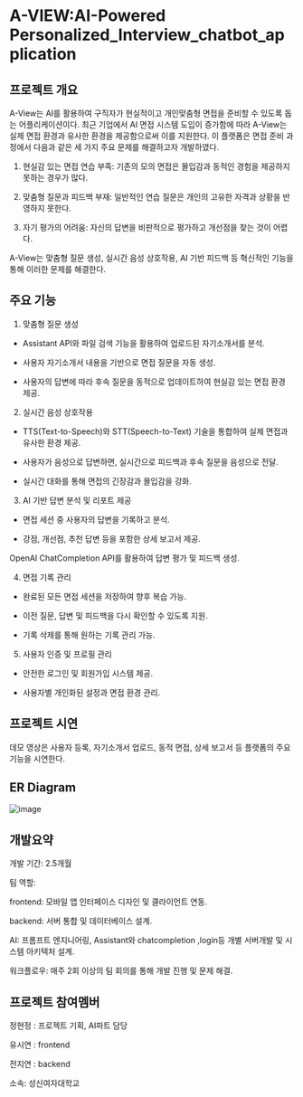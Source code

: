 # A-VIEW:AI-Powered Personalized_Interview_chatbot_application

## 프로젝트 개요
A-View는 AI를 활용하여 구직자가 현실적이고 개인맞춤형 면접을 준비할 수 있도록 돕는 어플리케이션이다. 최근 기업에서 AI 면접 시스템 도입이 증가함에 따라 A-View는 실제 면접 환경과 유사한 환경을 제공함으로써 이를 지원한다. 이 플랫폼은 면접 준비 과정에서 다음과 같은 세 가지 주요 문제를 해결하고자 개발하였다.

1. 현실감 있는 면접 연습 부족: 기존의 모의 면접은 몰입감과 동적인 경험을 제공하지 못하는 경우가 많다.

2. 맞춤형 질문과 피드백 부재: 일반적인 연습 질문은 개인의 고유한 자격과 상황을 반영하지 못한다.

3. 자기 평가의 어려움: 자신의 답변을 비판적으로 평가하고 개선점을 찾는 것이 어렵다.

A-View는 맞춤형 질문 생성, 실시간 음성 상호작용, AI 기반 피드백 등 혁신적인 기능을 통해 이러한 문제를 해결한다.

## 주요 기능

1. 맞춤형 질문 생성

  - Assistant API와 파일 검색 기능을 활용하여 업로드된 자기소개서를 분석.

  - 사용자 자기소개서 내용을 기반으로 면접 질문을 자동 생성.

  - 사용자의 답변에 따라 후속 질문을 동적으로 업데이트하여 현실감 있는 면접 환경 제공.

2. 실시간 음성 상호작용

  - TTS(Text-to-Speech)와 STT(Speech-to-Text) 기술을 통합하여 실제 면접과 유사한 환경 제공.

  - 사용자가 음성으로 답변하면, 실시간으로 피드백과 후속 질문을 음성으로 전달.

  - 실시간 대화를 통해 면접의 긴장감과 몰입감을 강화.

3. AI 기반 답변 분석 및 리포트 제공

  - 면접 세션 중 사용자의 답변을 기록하고 분석.

  - 강점, 개선점, 추천 답변 등을 포함한 상세 보고서 제공.

OpenAI ChatCompletion API를 활용하여 답변 평가 및 피드백 생성.

4. 면접 기록 관리

  - 완료된 모든 면접 세션을 저장하여 향후 복습 가능.

  - 이전 질문, 답변 및 피드백을 다시 확인할 수 있도록 지원.

  - 기록 삭제를 통해 원하는 기록 관리 가능.

5. 사용자 인증 및 프로필 관리

  - 안전한 로그인 및 회원가입 시스템 제공.

  - 사용자별 개인화된 설정과 면접 환경 관리.

## 프로젝트 시연
데모 영상은 사용자 등록, 자기소개서 업로드, 동적 면접, 상세 보고서 등 플랫폼의 주요 기능을 시연한다.

## ER Diagram
![image](https://github.com/user-attachments/assets/d31336c5-3efd-483a-9cf2-41b5ddef1860)

## 개발요약 
개발 기간: 2.5개월

팀 역할:

frontend: 모바일 앱 인터페이스 디자인 및 클라이언트 연동.

backend: 서버 통합 및 데이터베이스 설계.

AI: 프롬프트 엔지니어링, Assistant와 chatcompletion ,login등 개별 서버개발 및 시스템 아키텍처 설계.

워크플로우: 매주 2회 이상의 팀 회의를 통해 개발 진행 및 문제 해결.

## 프로젝트 참여멤버
정현정 : 프로젝트 기획, AI파트 담당

유시연 : frontend

전지연 : backend



소속: 성신여자대학교 


